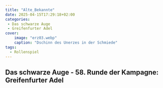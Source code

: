 ```yaml
---
title: "Alte_Bekannte"
date: 2025-04-15T17:29:18+02:00
categories:
 - Das schwarze Auge
 - Greifenfurter Adel
cover:
    image: "erz03.webp"
    caption: "Dschinn des Unerzes in der Schmiede"
tags:
  - Rollenspiel
---
```


## Das schwarze Auge - 58. Runde der Kampagne: Greifenfurter Adel

